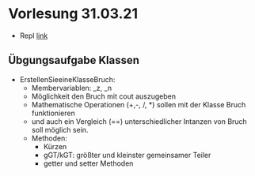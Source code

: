 # Vorlesung 31.03.21

- Repl [link](https://replit.com/@toj11001/Klasseninf3)

## Übgungsaufgabe Klassen

- ErstellenSieeineKlasseBruch:
  -  Membervariablen: _z, _n
  -  Möglichkeit den Bruch mit cout auszugeben
  -  Mathematische Operationen (+,-, /, *) sollen mit der Klasse Bruch funktionieren
  -  und auch ein Vergleich (==) unterschiedlicher Intanzen von Bruch soll möglich sein.
  -  Methoden:
     -  Kürzen
     -  gGT/kGT: größter und kleinster gemeinsamer Teiler
     -  getter und setter Methoden